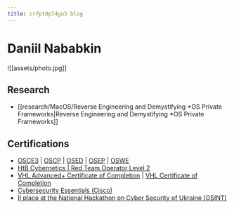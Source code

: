 ```yaml
---
title: cr7pt0pl4gu3 blog
---
```

# Daniil Nababkin
![[assets/photo.jpg]]
## Research
- [[research/MacOS/Reverse Engineering and Demystifying *OS Private Frameworks|Reverse Engineering and Demystifying *OS Private Frameworks]]
## Certifications
- [OSCE3](https://www.credential.net/d2416d55-c97d-4484-a54a-590fbe82fa93) | [OSCP](https://www.credential.net/c644175d-738f-4f7f-b835-fb79118c7162) | [OSED](https://www.credential.net/e62f5915-2126-4d37-8980-d9c3cb4b2b75) | [OSEP](https://www.credential.net/fabc5f30-7e00-4631-9b00-4a9621534180) | [OSWE](https://www.credential.net/3001de48-f76b-4a80-a2e3-5d34a05637e9)
- [HtB Cybernetics | Red Team Operator Level 2](assets/Cybernetics.pdf)
- [VHL Advanced+ Certificate of Completion](assets/VHL_plus.pdf) | [VHL Certificate of Completion](assets/VHL.pdf)
- [Cybersecurity Essentials (Cisco)](https://www.credly.com/badges/4e311c24-4173-4ea7-811f-c2bd775c6f89/public_url "https://www.credly.com/badges/4e311c24-4173-4ea7-811f-c2bd775c6f89/public_url")
- [II place at the National Hackathon on Cyber Security of Ukraine (OSINT)](assets/HXK3.pdf)